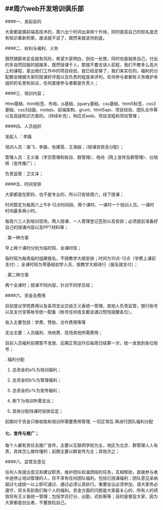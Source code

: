 ##周六web开发培训俱乐部
-----------

####一、发起目的

大家都是搞前端高技术的，周六出个时间出来转个外快，同时提高自己的知名度还有知识重新积累，废话就不说了，既然来就坚持到底。

####二、权利与福利、义务

既然搞那肯定会就有风险，希望大家明白，劲往一处使，同时也是锻炼自己，付出的多自然回报的就越多，既然授课于人，那就不要去误人前程，我们不教多么高大上的课程，拿出我们工作中的项目经验，就已经足够了，我们来实在的。福利的分配都会根据大家的授课好评度以及负责的程度来评判。任何参与者都有义务维护本组织的名誉和协议，任何直接参与者都是负责人；

####三、培训内容；

Html基础、html标签、布局、js基础、jquery基础、css基础、html5标签、css3基础、css3动画、nodejs、前端架构、grunt、html5api、项目经验、团队合作等以及高级知识方面的。（持续补充），响应式web、项目流程和项目管理；

####四、人员组织

发起人  ：李磊

培训人员：骆飞、李磊、张建英、王海娟；（授课安排及分配）；

管理人员：王义香（学员管理和账目、群管理）、杨舟（网上宣传及群管理）、仪晓辉（宣传推广）；

负责监管：卫文泽；

####五、时间安排

大家都是在职的、也不是专业的，所以只安排周六，线下授课；

时间暂定为每周六上午8-12点时间段、两个课时、一课时一个培训人员，一课时时间最多两小时。

每周六三人到培训现场，两人授课、一人管理登记签到以及安排；必须提前准备好自己的授课内容以及PPT材料等；

. 第一种方案

早上两个课时分别为临时班、全课时班；

临时班为每周临时组建报名，不按教学大纲安排；时间为10点-12点（学费上课前支付）；
全课时班为零基础初学人员，按教学大纲进行（报名就支付）；

. 第二种方案

两个全课时；授课不同内容，针对不同学员班；

####六、资金及费用

目前提议学院费用以及各项支出交由王义香统一管理，其他人负责监管，银行账号以及支付宝等账号统一配备（账号任何收支都会通过短信提醒各位）。

收入主要包括：学费、赞助、合作费用等等

支出主要：人员福利、场地费、现场其他所需费用；

目前人员福利前期暂不发放、后期正常运作后每周日结算一次，统一发放到各位账号；

. 福利分配

1. 总资金的a%为培训福利；

2. 总资金的b%为管理福利；

3. 总资金的c%为宣传福利；

4. 剩下为培训所需支出；

5. 具体分配待课时安排后定；

前期对于资金只做收取和培训所需要费用管理, 一切正常后 再进行团队福利分配

#### 七、宣传与推广；

每个人都有责任去推广宣传，主要以互联网学校为主，地区为北京、群管理人人有责，具体怎么做你懂的；前期主要以群宣传为主；其他次之；

####八、监管及意见

任何人有提出意见和建议职责，维护团队和谐团结的任务，互相帮助，直接参与者中途停止培训管理的人，将不享有任何团队福利，包括已授课福利；团队意见采纳超过七成统一以上即可通过、通过必须认真执行。重要会议必须参加，请大家务必遵守，将关系到我们每个人的福利。资金方面的问题是大家最关心的，所有人的绩效将有王义香统一管理；包括学员打分，出勤，迟到等等；目的是督促大家，因为大家都是创业者，不要放松自己。
